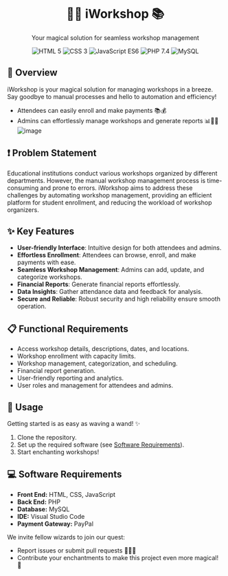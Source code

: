<!-- Project Title -->
<h1 align="center">🧙‍♂️ iWorkshop 📚</h1>

<!-- Project Description -->
<p align="center">Your magical solution for seamless workshop management</p>

<!-- Shields -->
<p align="center">
  <img src="https://img.shields.io/badge/HTML-5-red" alt="HTML 5">
  <img src="https://img.shields.io/badge/CSS-3-blue" alt="CSS 3">
  <img src="https://img.shields.io/badge/JS-EcmaScript6-yellow" alt="JavaScript ES6">
  <img src="https://img.shields.io/badge/PHP-7.4-green" alt="PHP 7.4">
  <img src="https://img.shields.io/badge/Database-MySQL-blue" alt="MySQL">
</p>

<!-- Project Overview -->
## 🌟 Overview

iWorkshop is your magical solution for managing workshops in a breeze. Say goodbye to manual processes and hello to automation and efficiency!

- Attendees can easily enroll and make payments 📚💰
- Admins can effortlessly manage workshops and generate reports 📊🧙‍♀️
  ![image](https://github.com/chandravamsy25/workshop_managemenet/assets/90548992/ffa5c7ed-a57e-4f07-b182-7318fdb2c978)


<!-- Problem Statement -->
## ❗ Problem Statement

Educational institutions conduct various workshops organized by different departments. However, the manual workshop management process is time-consuming and prone to errors. iWorkshop aims to address these challenges by automating workshop management, providing an efficient platform for student enrollment, and reducing the workload of workshop organizers.

<!-- Project Features -->
## ✨ Key Features

- **User-friendly Interface**: Intuitive design for both attendees and admins.
- **Effortless Enrollment**: Attendees can browse, enroll, and make payments with ease.
- **Seamless Workshop Management**: Admins can add, update, and categorize workshops.
- **Financial Reports**: Generate financial reports effortlessly.
- **Data Insights**: Gather attendance data and feedback for analysis.
- **Secure and Reliable**: Robust security and high reliability ensure smooth operation.

<!-- Functional Requirements -->
## 📋 Functional Requirements

- Access workshop details, descriptions, dates, and locations.
- Workshop enrollment with capacity limits.
- Workshop management, categorization, and scheduling.
- Financial report generation.
- User-friendly reporting and analytics.
- User roles and management for attendees and admins.

<!-- Project Usage -->
## 💼 Usage

Getting started is as easy as waving a wand! ✨

1. Clone the repository.
2. Set up the required software (see [Software Requirements](#-software-requirements)).
3. Start enchanting workshops!

<!-- Software Requirements -->
## 💻 Software Requirements

- **Front End:** HTML, CSS, JavaScript
- **Back End:** PHP
- **Database:** MySQL
- **IDE:** Visual Studio Code
- **Payment Gateway:** PayPal


We invite fellow wizards to join our quest:

- Report issues or submit pull requests 🐛🧙‍♂️
- Contribute your enchantments to make this project even more magical! 🌟

</p>
